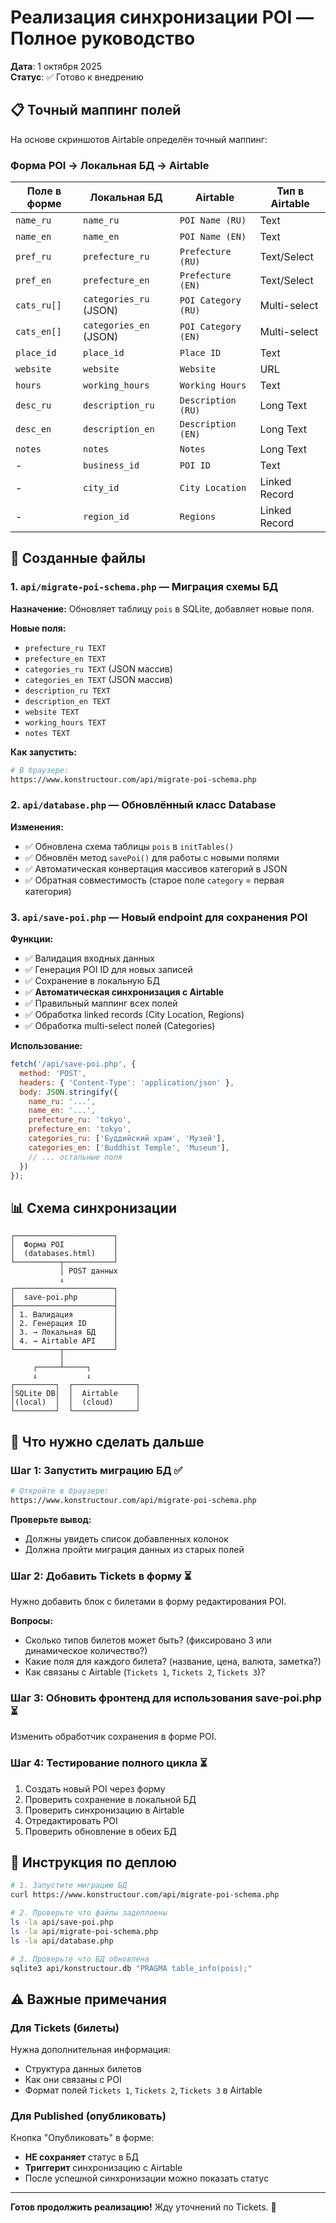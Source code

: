 # Реализация синхронизации POI — Полное руководство

**Дата**: 1 октября 2025  
**Статус**: ✅ Готово к внедрению

## 📋 Точный маппинг полей

На основе скриншотов Airtable определён точный маппинг:

### Форма POI → Локальная БД → Airtable

| Поле в форме | Локальная БД | Airtable | Тип в Airtable |
|--------------|--------------|----------|----------------|
| `name_ru` | `name_ru` | `POI Name (RU)` | Text |
| `name_en` | `name_en` | `POI Name (EN)` | Text |
| `pref_ru` | `prefecture_ru` | `Prefecture (RU)` | Text/Select |
| `pref_en` | `prefecture_en` | `Prefecture (EN)` | Text/Select |
| `cats_ru[]` | `categories_ru` (JSON) | `POI Category (RU)` | Multi-select |
| `cats_en[]` | `categories_en` (JSON) | `POI Category (EN)` | Multi-select |
| `place_id` | `place_id` | `Place ID` | Text |
| `website` | `website` | `Website` | URL |
| `hours` | `working_hours` | `Working Hours` | Text |
| `desc_ru` | `description_ru` | `Description (RU)` | Long Text |
| `desc_en` | `description_en` | `Description (EN)` | Long Text |
| `notes` | `notes` | `Notes` | Long Text |
| - | `business_id` | `POI ID` | Text |
| - | `city_id` | `City Location` | Linked Record |
| - | `region_id` | `Regions` | Linked Record |

## 🔧 Созданные файлы

### 1. `api/migrate-poi-schema.php` — Миграция схемы БД

**Назначение:** Обновляет таблицу `pois` в SQLite, добавляет новые поля.

**Новые поля:**
- `prefecture_ru TEXT`
- `prefecture_en TEXT`
- `categories_ru TEXT` (JSON массив)
- `categories_en TEXT` (JSON массив)
- `description_ru TEXT`
- `description_en TEXT`
- `website TEXT`
- `working_hours TEXT`
- `notes TEXT`

**Как запустить:**
```bash
# В браузере:
https://www.konstructour.com/api/migrate-poi-schema.php
```

### 2. `api/database.php` — Обновлённый класс Database

**Изменения:**
- ✅ Обновлена схема таблицы `pois` в `initTables()`
- ✅ Обновлён метод `savePoi()` для работы с новыми полями
- ✅ Автоматическая конвертация массивов категорий в JSON
- ✅ Обратная совместимость (старое поле `category` = первая категория)

### 3. `api/save-poi.php` — Новый endpoint для сохранения POI

**Функции:**
- ✅ Валидация входных данных
- ✅ Генерация POI ID для новых записей
- ✅ Сохранение в локальную БД
- ✅ **Автоматическая синхронизация с Airtable**
- ✅ Правильный маппинг всех полей
- ✅ Обработка linked records (City Location, Regions)
- ✅ Обработка multi-select полей (Categories)

**Использование:**
```javascript
fetch('/api/save-poi.php', {
  method: 'POST',
  headers: { 'Content-Type': 'application/json' },
  body: JSON.stringify({
    name_ru: '...',
    name_en: '...',
    prefecture_ru: 'tokyo',
    prefecture_en: 'tokyo',
    categories_ru: ['Буддийский храм', 'Музей'],
    categories_en: ['Buddhist Temple', 'Museum'],
    // ... остальные поля
  })
});
```

## 📊 Схема синхронизации

```
┌──────────────────────┐
│  Форма POI           │
│  (databases.html)    │
└──────────┬───────────┘
           │ POST данных
           ↓
┌──────────────────────┐
│  save-poi.php        │
├──────────────────────┤
│ 1. Валидация         │
│ 2. Генерация ID      │
│ 3. → Локальная БД    │
│ 4. → Airtable API    │
└──────────┬───────────┘
           │
     ┌─────┴─────┐
     ↓           ↓
┌─────────┐  ┌──────────────┐
│SQLite DB│  │  Airtable    │
│(local)  │  │  (cloud)     │
└─────────┘  └──────────────┘
```

## 🎯 Что нужно сделать дальше

### Шаг 1: Запустить миграцию БД ✅

```bash
# Откройте в браузере:
https://www.konstructour.com/api/migrate-poi-schema.php
```

**Проверьте вывод:**
- Должны увидеть список добавленных колонок
- Должна пройти миграция данных из старых полей

### Шаг 2: Добавить Tickets в форму ⏳

Нужно добавить блок с билетами в форму редактирования POI.

**Вопросы:**
- Сколько типов билетов может быть? (фиксировано 3 или динамическое количество?)
- Какие поля для каждого билета? (название, цена, валюта, заметка?)
- Как связаны с Airtable (`Tickets 1`, `Tickets 2`, `Tickets 3`)?

### Шаг 3: Обновить фронтенд для использования save-poi.php ⏳

Изменить обработчик сохранения в форме POI.

### Шаг 4: Тестирование полного цикла ⏳

1. Создать новый POI через форму
2. Проверить сохранение в локальной БД
3. Проверить синхронизацию в Airtable
4. Отредактировать POI
5. Проверить обновление в обеих БД

## 📝 Инструкция по деплою

```bash
# 1. Запустите миграцию БД
curl https://www.konstructour.com/api/migrate-poi-schema.php

# 2. Проверьте что файлы задеплоены
ls -la api/save-poi.php
ls -la api/migrate-poi-schema.php
ls -la api/database.php

# 3. Проверьте что БД обновлена
sqlite3 api/konstructour.db "PRAGMA table_info(pois);"
```

## ⚠️ Важные примечания

### Для Tickets (билеты)

Нужна дополнительная информация:
- Структура данных билетов
- Как они связаны с POI
- Формат полей `Tickets 1`, `Tickets 2`, `Tickets 3` в Airtable

### Для Published (опубликовать)

Кнопка "Опубликовать" в форме:
- **НЕ сохраняет** статус в БД
- **Триггерит** синхронизацию с Airtable
- После успешной синхронизации можно показать статус

---

**Готов продолжить реализацию!** Жду уточнений по Tickets. 🚀

